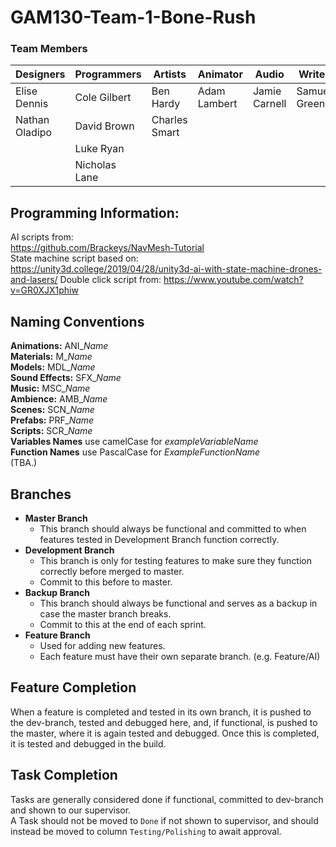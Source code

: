 # GAM130-Team-1-Bone-Rush

### Team Members
|Designers                   |Programmers   |Artists          |Animator     |Audio         |Writer        |
|----------------------------|--------------|-----------------|-------------|--------------|--------------|
|Elise Dennis                |Cole Gilbert  |Ben Hardy        |Adam Lambert |Jamie Carnell |Samuel Green  |         
|Nathan Oladipo              |David Brown   |Charles Smart    |             |              |              |
|                            |Luke Ryan     |                 |             |              |              |
|                            |Nicholas Lane |                 |             |              |              |

## Programming Information:  

AI scripts from:  
https://github.com/Brackeys/NavMesh-Tutorial  
State machine script based on:  
https://unity3d.college/2019/04/28/unity3d-ai-with-state-machine-drones-and-lasers/
Double click script from:
https://www.youtube.com/watch?v=GR0XJX1phiw

## Naming Conventions
**Animations:**		ANI_*Name*  
**Materials:**		M_*Name*  
**Models:**			MDL_*Name*  
**Sound Effects:**	SFX_*Name*  
**Music:**			MSC_*Name*  
**Ambience:**		AMB_*Name*  
**Scenes:**			SCN_*Name*  
**Prefabs:**		PRF_*Name*  
**Scripts:**		SCR_*Name*   
**Variables Names** use camelCase for *exampleVariableName*  
**Function Names** use PascalCase for *ExampleFunctionName*  
(TBA.)

## Branches
- **Master Branch**
	- This branch should always be functional and committed to when features tested in Development Branch function correctly.  
- **Development Branch**
	- This branch is only for testing features to make sure they function correctly before merged to master.
	- Commit to this before to master.  
- **Backup Branch**
	- This branch should always be functional and serves as a backup in case the master branch breaks.
	- Commit to this at the end of each sprint.
- **Feature Branch**
    - Used for adding new features.
    - Each feature must have their own separate branch. (e.g. Feature/AI)
## Feature Completion
When a feature is completed and tested in its own branch, it is pushed to the dev-branch, tested and debugged here, and, if functional, is pushed to the master, where it is again tested and debugged. Once this is completed, it is tested and debugged in the build.

## Task Completion
Tasks are generally considered done if functional, committed to dev-branch and shown to our supervisor.  
A Task should not be moved to ``Done`` if not shown to supervisor, and should instead be moved to column ``Testing/Polishing`` to await approval.
